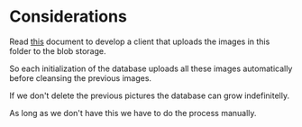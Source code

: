 # Considerations

Read [this](https://vercel.com/docs/storage/vercel-blob/client-upload) document to develop a client that uploads the images in this folder to the blob storage.

So each initialization of the database uploads all these images automatically before cleansing the previous images.

If we don't delete the previous pictures the database can grow indefinitelly.

As long as we don't have this we have to do the process manually.
